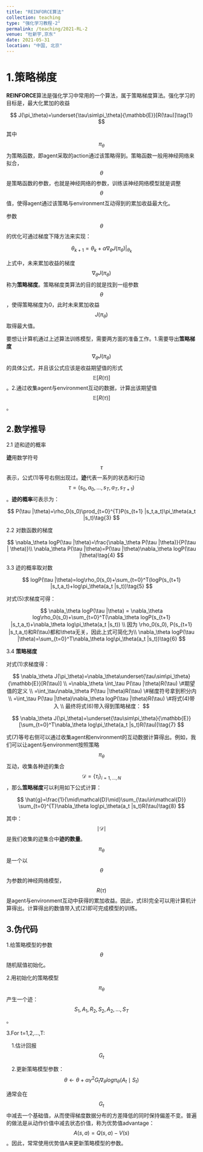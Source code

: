 ```yaml
---
title: "REINFORCE算法"
collection: teaching
type: "强化学习教程-2"
permalink: /teaching/2021-RL-2
venue: "杜新宇,京东"
date: 2021-05-31
location: "中国, 北京"
---
```


<script type="text/javascript" src="http://cdn.mathjax.org/mathjax/latest/MathJax.js?config=default"></script>

# 1.策略梯度

**REINFORCE**算法是强化学习中常用的一个算法，属于策略梯度算法。强化学习的目标是，最大化累加的收益


$$
J(\pi_\theta)=\underset{\tau\sim\pi_\theta}{\mathbb{E}}[R(\tau)]\tag{1}
$$


其中$$\pi_\theta$$为策略函数，即agent采取的action通过该策略得到。策略函数一般用神经网络来拟合，$$\theta$$是策略函数的参数，也就是神经网络的参数，训练该神经网络模型就是调整$$\theta$$值，使得agent通过该策略与environment互动得到的累加收益最大化。

参数$$\theta$$的优化可通过梯度下降方法来实现：


$$
\theta_{k+1}=\theta_k+\alpha\nabla_\theta J(\pi_\theta)|_{\theta_k}\tag{2}
$$


上式中，未来累加收益的梯度$$\nabla_\theta J(\pi_\theta)$$称为**策略梯度**。策略梯度类算法的目的就是找到一组参数$$\theta$$，使得策略梯度为0，此时未来累加收益$$J(\pi_\theta)$$取得最大值。



要想让计算机通过上述算法训练模型，需要两方面的准备工作。1.需要导出**策略梯度**$$\nabla_\theta J(\pi_\theta)$$的具体公式，并且该公式应该是收益期望值的形式$$\mathbb{E}[R(\tau)]$$。2.通过收集agent与environment互动的数据，计算出该期望值$$\mathbb{E}[R(\tau)]$$。

 

## 2.数学推导

2.1 迹和迹的概率

**迹**用数学符号$$\tau$$表示，公式(1)等号右侧出现过。**迹**代表一系列的状态和行动$$\tau=(s_0,a_0,...,s_T,a_T,s_{T+1})$$。**迹的概率**可表示为：


$$
P(\tau |\theta)=\rho_0(s_0)\prod_{t=0}^{T}P(s_{t+1} |s_t,a_t)\pi_\theta(a_t |s_t)\tag{3}
$$


2.2 对数函数的梯度


$$
\nabla_\theta logP(\tau |\theta)=\frac{\nabla_\theta P(\tau |\theta)}{P(\tau | \theta)}\\
\nabla_\theta P(\tau |\theta)=P(\tau |\theta)\nabla_\theta logP(\tau |\theta)\tag{4}
$$


3.3 迹的概率取对数


$$
logP(\tau |\theta)=log\rho_0(s_0)+\sum_{t=0}^T(logP(s_{t+1} |s_t,a_t)+log\pi_\theta(a_t |s_t))\tag{5}
$$




对式(5)求梯度可得：


$$
\nabla_\theta logP(\tau |\theta) = \nabla_\theta log\rho_0(s_0)+\sum_{t=0}^T(\nabla_\theta logP(s_{t+1} |s_t,a_t)+\nabla_\theta log\pi_\theta(a_t |s_t)) \\
因为 \rho_0(s_0), P(s_{t+1} |s_t,a_t)和R(\tau)都和\theta无关，因此上式可简化为\\
\nabla_\theta logP(\tau |\theta)=\sum_{t=0}^T\nabla_\theta log\pi_\theta(a_t |s_t))\tag{6}
$$


3.4 **策略梯度**

对式(1)求梯度得：


$$
\nabla_\theta J(\pi_\theta)=\nabla_\theta\underset{\tau\sim\pi_\theta}{\mathbb{E}}[R(\tau)] \\
=\nabla_\theta \int_\tau P(\tau |\theta)R(\tau) \#期望值的定义 \\
=\int_\tau\nabla_\theta P(\tau |\theta)R(\tau) \#梯度符号拿到积分内 \\
=\int_\tau P(\tau |\theta)\nabla_\theta logP(\tau |\theta)R(\tau) \#将式(4)带入 \\
最终将式(6)带入得到策略梯度：
$$


$$
\nabla_\theta J(\pi_\theta)=\underset{\tau\sim\pi_\theta}{\mathbb{E}}[\sum_{t=0}^T\nabla_\theta log\pi_\theta(a_t |s_t)R(\tau)]\tag{7}
$$


式(7)等号右侧可以通过收集agent和environment的互动数据计算得出。例如，我们可以让agent与environment按照策略$$\pi_\theta$$互动，收集各种迹的集合$$\mathcal{D}=\{\tau_i\}_{i=1,...,N}$$，那么**策略梯度**可以利用如下公式计算：


$$
\hat{g}=\frac{1}{\mid\mathcal{D}\mid}\sum_{\tau\in\mathcal{D}} \sum_{t=0}^{T}\nabla_\theta log\pi_\theta(a_t |s_t)R(\tau)\tag{8}
$$

其中：$$\mid\mathcal{D}\mid$$是我们收集的迹集合中**迹的数量**。$$\pi_\theta$$是一个以$$\theta$$为参数的神经网络模型，$$R(\tau)$$是agent与environment互动中获得的累加收益。因此，式(8)完全可以用计算机计算得出。计算得出的数值带入式(2)即可完成模型的训练。



## 3.伪代码

1.给策略模型的参数$$\theta$$随机赋值初始化。

2.用初始化的策略模型$$\pi_\theta$$产生一个迹：$$S_1,A_1,R_2,S_2,A_2,...,S_T$$。

3.For t=1,2,...,T:

&emsp;1.估计回报$$G_t$$

&emsp;2.更新策略模型参数：$$\theta\leftarrow\theta+\alpha\gamma^2G_t\nabla_\theta log\pi_\theta(A_t\mid S_t)$$

通常会在$$G_t$$中减去一个基础值，从而使得梯度数据分布的方差降低的同时保持偏差不变。普遍的做法是从动作价值中减去状态价值，称为优势值advantage：$$A(s,a)=Q(s,a)-V(s)$$。因此，常常使用优势值A来更新策略模型的参数。